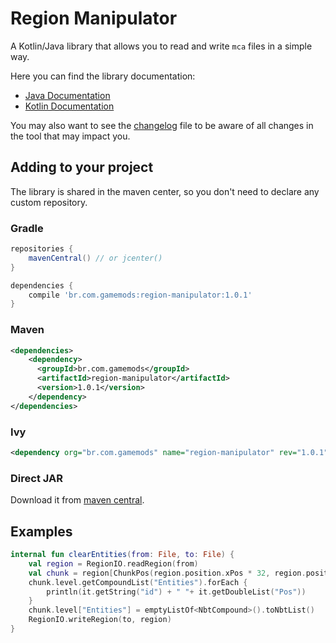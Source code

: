 # Region Manipulator
A Kotlin/Java library that allows you to read and write `mca` files in a simple way.

Here you can find the library documentation:
* [Java Documentation](https://gamemodsbr.github.io/Region-Manipulator/javadoc)
* [Kotlin Documentation](https://gamemodsbr.github.io/Region-Manipulator/kdoc/br.com.gamemods.regionmanipulator/index.html)


You may also want to see the [changelog](CHANGELOG.md) file to be aware of all changes in the tool that may impact you.

## Adding to your project
The library is shared in the maven center, so you don't need to declare any custom repository.

### Gradle
```groovy
repositories {
    mavenCentral() // or jcenter()
}

dependencies {
    compile 'br.com.gamemods:region-manipulator:1.0.1'
}
```

### Maven
```xml
<dependencies>
    <dependency>
      <groupId>br.com.gamemods</groupId>
      <artifactId>region-manipulator</artifactId>
      <version>1.0.1</version>
    </dependency>
</dependencies>
```

### Ivy
```xml
<dependency org="br.com.gamemods" name="region-manipulator" rev="1.0.1"/>
```

### Direct JAR
Download it from [maven central](http://central.maven.org/maven2/br/com/gamemods/region-manipulator/).

## Examples
```kotlin
internal fun clearEntities(from: File, to: File) {
    val region = RegionIO.readRegion(from)
    val chunk = region[ChunkPos(region.position.xPos * 32, region.position.zPos * 32)] ?: return
    chunk.level.getCompoundList("Entities").forEach { 
        println(it.getString("id") + " "+ it.getDoubleList("Pos"))
    }
    chunk.level["Entities"] = emptyListOf<NbtCompound>().toNbtList()
    RegionIO.writeRegion(to, region)
}
```
